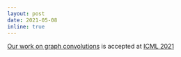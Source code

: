 ```yaml
---
layout: post
date: 2021-05-08
inline: true
---
```


[Our work on graph convolutions](http://proceedings.mlr.press/v139/baranwal21a.html) is accepted at [ICML 2021](https://icml.cc/Conferences/2021)